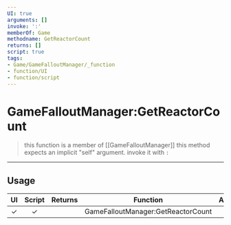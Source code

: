 ```yaml
---
UI: true
arguments: []
invoke: ':'
memberOf: Game
methodname: GetReactorCount
returns: []
script: true
tags:
- Game/GameFalloutManager/_function
- function/UI
- function/script
---
```

# GameFalloutManager:GetReactorCount
> this function is a member of [[GameFalloutManager]]
> this method expects an implicit "self" argument. invoke it with `:`
-----
## Usage
|  UI | Script | Returns | Function | Arguments |
|:---:|:------:|-------:|:--------:|:---------|
|✓|✓||GameFalloutManager:GetReactorCount||
